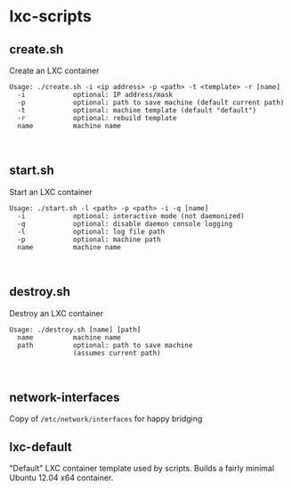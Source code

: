 lxc-scripts
===========

create.sh
---------
Create an LXC container

	Usage: ./create.sh -i <ip address> -p <path> -t <template> -r [name]
	  -i            optional: IP address/mask
	  -p            optional: path to save machine (default current path)
	  -t            optional: machine template (default "default")
	  -r            optional: rebuild template
	  name          machine name
<br>


start.sh
--------
Start an LXC container

	Usage: ./start.sh -l <path> -p <path> -i -q [name]
	  -i            optional: interactive mode (not daemonized)
	  -q            optional: disable daemon console logging
	  -l            optional: log file path
	  -p            optional: machine path
	  name          machine name
<br>


destroy.sh
----------
Destroy an LXC container

	Usage: ./destroy.sh [name] [path]
	  name			machine name
	  path			optional: path to save machine
	  				(assumes current path)
<br>


network-interfaces
------------------
Copy of <code>/etc/network/interfaces</code> for happy bridging
<br>


lxc-default
-----------
"Default" LXC container template used by scripts.  Builds a fairly minimal Ubuntu 12.04 x64 container.
